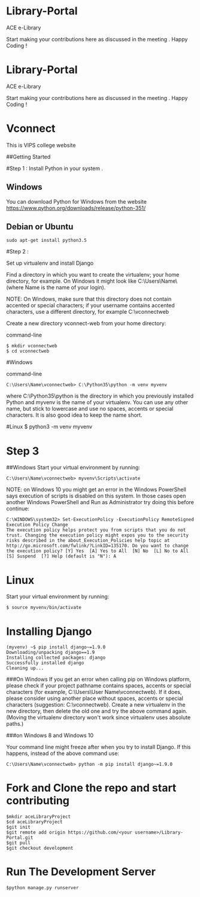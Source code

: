 # Library-Portal
ACE e-Library 

Start making your contributions here as discussed in the meeting . 
Happy Coding !


# Library-Portal
ACE e-Library 

Start making your contributions here as discussed in the meeting . 
Happy Coding !


# Vconnect
This is VIPS college website

##Getting Started 

#Step 1 :
 Install Python in your system . 
 
## Windows
You can download Python for Windows from the website https://www.python.org/downloads/release/python-351/
 
## Debian or Ubuntu 
    sudo apt-get install python3.5

#Step 2 :

Set up virtualenv and install Django

 Find a directory in which you want to create the virtualenv; your home directory, for example. On Windows it might look like C:\Users\Name\ (where Name is the name of your login).
 
 NOTE: On Windows, make sure that this directory does not contain accented or special characters; if your username contains accented characters, use a different directory, for example C:\vconnectweb
 
 
 Create a new directory vconnect-web from your home directory:

command-line
    
    $ mkdir vconnectweb
    $ cd vconnectweb

#Windows

command-line
    
    C:\Users\Name\vconnectweb> C:\Python35\python -m venv myvenv

where C:\Python35\python is the directory in which you previously installed Python and myvenv is the name of your virtualenv. 
You can use any other name, but stick to lowercase and use no spaces, accents or special characters. It is also good idea to keep the name short.

#Linux
    $ python3 -m venv myvenv
    

# Step 3

##Windows
Start your virtual environment by running:


    C:\Users\Name\vconnectweb> myvenv\Scripts\activate
    
NOTE: on Windows 10 you might get an error in the Windows PowerShell says execution of scripts is disabled on this system. In those cases open another Windows PowerShell and Run as Administrator try doing this before continue:

    C:\WINDOWS\system32> Set-ExecutionPolicy -ExecutionPolicy RemoteSigned
    Execution Policy Change
    The execution policy helps protect you from scripts that you do not trust. Changing the execution policy might expos you to the security risks described in the about_Execution_Policies help topic at http://go.microsoft.com/fwlink/?LinkID=135170. Do you want to change the execution policy? [Y] Yes  [A] Yes to All  [N] No  [L] No to All  [S] Suspend  [?] Help (default is "N"): A

# Linux
Start your virtual environment by running:

    $ source myvenv/bin/activate
    
    
 
# Installing Django
 
    (myvenv) ~$ pip install django~=1.9.0
    Downloading/unpacking django==1.9
    Installing collected packages: django
    Successfully installed django
    Cleaning up...
    
    
###On Windows
If you get an error when calling pip on Windows platform, please check if your project pathname contains spaces, accents or special characters (for example, C:\Users\User Name\vconnectweb). If it does, please consider using another place without spaces, accents or special characters (suggestion: C:\vconnectweb). Create a new virtualenv in the new directory, then delete the old one and try the above command again. (Moving the virtualenv directory won't work since virtualenv uses absolute paths.)

###on Windows 8 and Windows 10

Your command line might freeze after when you try to install Django. If this happens, instead of the above command use:

    C:\Users\Name\vconnectweb> python -m pip install django~=1.9.0


# Fork and Clone the repo and start contributing 
    $mkdir aceLibraryProject
    $cd aceLibraryProject
    $git init
    $git remote add origin https://github.com/<your username>/Library-Portal.git
    $git pull
    $git checkout development

# Run The Development Server 
    $python manage.py runserver


    

    






 
 
 


 

